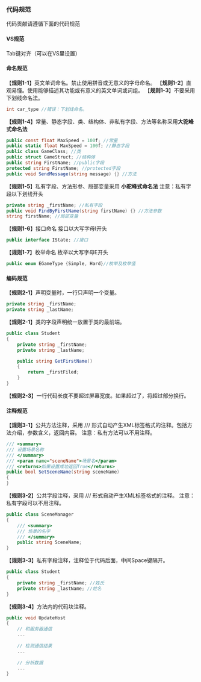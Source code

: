 ### 代码规范

代码贡献请遵循下面的代码规范



#### VS规范

Tab键对齐（可以在VS里设置）



#### 命名规范

【**规则1-1**】英文单词命名。禁止使用拼音或无意义的字母命名。
【**规则1-2**】直观易懂。使用能够描述其功能或有意义的英文单词或词组。
【**规则1-3**】不要采用下划线命名法。

```C#
int car_type //错误：下划线命名。 
```

**【规则1-4**】常量、静态字段、类、结构体、非私有字段、方法等名称采用**大驼峰式命名法**

```C#
public const float MaxSpeed = 100f; //常量
public static float MaxSpeed = 100f; //静态字段
public class GameClass; //类
public struct GameStruct; //结构体
public string FirstName; //public字段
protected string FirstName; //protected字段
public void SendMessage(string message) {} //方法
```

【**规则1-5**】私有字段、方法形参、局部变量采用 **小驼峰式命名法** 
注意：私有字段以下划线开头

```C#
private string _firstName; //私有字段
public void FindByFirstName(string firstName) {} //方法参数
string firstName; //局部变量
```

【**规则1-6**】接口命名
接口以大写字母I开头

```C#
public interface IState; //接口
```

【**规则1-7**】枚举命名
枚举以大写字母E开头

```C#
public enum EGameType {Simple, Hard}//枚举及枚举值
```



#### 编码规范

【**规则2-1**】声明变量时，一行只声明一个变量。

```C#
private string _firstName;
private string _lastName;
```

【**规则2-1**】类的字段声明统一放置于类的最前端。

```C#
public class Student 
{
	private string _firstName;
	private string _lastName;

    public string GetFirstName() 
    {
        return _firstFiled;
    }
}
```

【**规则2-3**】一行代码长度不要超过屏幕宽度。如果超过了，将超过部分换行。



#### 注释规范

【**规则3-1**】公共方法注释，采用 /// 形式自动产生XML标签格式的注释。包括方法介绍，参数含义，返回内容。
注意：私有方法可以不用注释。

```C#
/// <summary>
/// 设置场景名称
/// </summary>
/// <param name="sceneName">场景名</param>
/// <returns>如果设置成功返回True</returns>
public bool SetSceneName(string sceneName)
{
}
```

【**规则3-2**】公共字段注释，采用 /// 形式自动产生XML标签格式的注释。
注意：私有字段可以不用注释。

```C#
public class SceneManager
{
    /// <summary>
    /// 场景的名字
    /// </summary>
    public string SceneName;
}
```

【**规则3-3**】私有字段注释，注释位于代码后面，中间Space键隔开。

```C#
public class Student
{
   	private string _firstName; //姓氏
	private string _lastName; //姓名
}
```

【**规则3-4**】方法内的代码块注释。

```C#
public void UpdateHost
{
    // 和服务器通信
    ...
        
    // 检测通信结果
    ...
        
    // 分析数据
    ...
}
```


